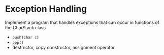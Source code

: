# Exception Handling

Implement a program that handles exceptions that can occur in functions of the CharStack class

- `push(char c)`  
- `pop()`
- destructor, copy constructor, assignment operator  
